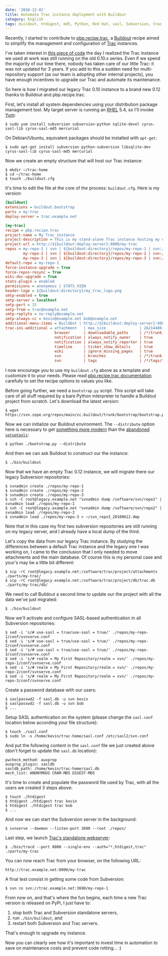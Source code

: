 ```yaml
---
date: '2010-12-01'
title: Automate Trac instance deployment with Buildout
category: English
tags: buildout, htdigest, md5, Python, Red Hat, sasl, Subversion, trac, yum, Mercurial, Regular expression
---
```


Recently, I started to contribute to [pbp.recipe.trac](https://pypi.python.org/pypi/pbp.recipe.trac), a [Buildout](https://www.buildout.org) recipe aimed to simplify the management and configuration of [Trac](https://trac.edgewall.org) instances.

I've taken interest in [this piece of code](https://bitbucket.org/tarek/atomisator/src/tip/packages/pbp.recipe.trac/) the day I realized the Trac instance we used at work was still running on the old 0.10.x series. Even if we spend the majority of our time there, nobody has taken care of our little Trac: it was not updated for 3 years. If you add to this a sudden need for multi-repository support (as our team is adopting other internal projects), you have enough incentives to upgrade our Trac and automate its maintenance.

So here is how I migrated our legacy Trac 0.10 instance to a brand new 0.12 thanks to Buildout and pbp.recipe.trac.

First, let's install all system dependencies using your distribution package management tool. My target server is running an [RHEL](https://www.redhat.com/rhel/) 5.4, so I'll invoke [Yum](https://fedoraproject.org/wiki/Tools/yum):

```shell-session
$ sudo yum install subversion subversion-python sqlite-devel cyrus-sasl-lib cyrus-sasl-md5 mercurial
```

On Debian/Ubuntu, equivalent packages should be installed with `apt-get`:

```shell-session
$ sudo apt-get install subversion python-subversion libsqlite-dev cyrus-sasl-lib cyrus-sasl-md5 mercurial
```

Now we create an empty structure that will host our Trac instance:

```shell-session
$ mkdir ~/trac-home
$ cd ~/trac-home
$ touch ./buildout.cfg
```

It's time to edit the file at the core of the process: `buildout.cfg`. Here is my version:

```ini
[buildout]
extensions = buildout.bootstrap
parts = my-trac
deploy-server = trac.example.net

[my-trac]
recipe = pbp.recipe.trac
project-name = My Trac instance
project-description = This is my stand-alone Trac instance hosting my devlopment activities.
project-url = http://${buildout:deploy-server}:8000/my-trac
repos = my-repo-1 | svn | ${buildout:directory}/repos/my-repo-1 | svn://${buildout:deploy-server}:3690/my-repo-1
        my-repo-2 | svn | ${buildout:directory}/repos/my-repo-2 | svn://${buildout:deploy-server}:3690/my-repo-2
        my-repo-3 | svn | ${buildout:directory}/repos/my-repo-3 | svn://${buildout:deploy-server}:3690/my-repo-3
default-repo = my-repo-1
force-instance-upgrade = True
force-repos-resync = True
wiki-doc-upgrade = True
stats-plugin = enabled
permissions = anonymous | STATS_VIEW
header-logo = ${buildout:directory}/my_trac_logo.png
smtp-enabled = true
smtp-server = localhost
smtp-port = 25
smtp-from = trac@example.net
smtp-replyto = no-reply@example.net
smtp-always-cc = kevin@example.net bob@example.net
additional-menu-items = Buildbot | http://${buildout:deploy-server}:9080/console
trac-ini-additional = attachment   | max_size               | 26214400
                      browser      | downloadable_paths     | /*/trunk, /*/branches/*, /*/tags/*
                      notification | always_notify_owner    | true
                      notification | always_notify_reporter | true
                      timeline     | ticket_show_details    | true
                      wiki         | ignore_missing_pages   | true
                      svn          | branches               | /*/trunk, /*/branches/*
                      svn          | tags                   | /*/tags/*
```

I now encourage you to use my `buildout.cfg` above as a template and customize it to your needs. Please read [pbp.recipe.trac documentation](https://pypi.python.org/pypi/pbp.recipe.trac#detailed-documentation) carefully to set the recipe options to values you like.

Before going further, we need a `bootstrap.py` script. This script will take care of all stuff required by a bare Python interpreter to handle a Buildout project from scratch. Let's download the latest version:

```shell-session
$ wget https://svn.zope.org/repos/main/zc.buildout/trunk/bootstrap/bootstrap.py
```

Now we can initialize our Buildout environment. The `--distribute` option here is necessary to get [something more modern](https://pypi.python.org/pypi/distribute#about-the-fork) than the [abandoned `setuptools`](https://pypi.python.org/pypi/setuptools):

```shell-session
$ python ./bootstrap.py --distribute
```

And then we can ask Buildout to construct our the instance:

```shell-session
$ ./bin/buildout
```

Now that we have an empty Trac 0.12 instance, we will migrate there our legacy Subversion repositories:

```shell-session
$ svnadmin create ./repos/my-repo-1
$ svnadmin create ./repos/my-repo-2
$ svnadmin create ./repos/my-repo-3
$ ssh -C root@legacy.example.net "svnadmin dump /software/svn/repo1" | svnadmin load ./repos/my-repo-1
$ ssh -C root@legacy.example.net "svnadmin dump /software/svn/repo2" | svnadmin load ./repos/my-repo-2
$ svnadmin load ./repos/my-repo-3 < ~/svn_repo3_20100612.dmp
```

Note that in this case my first two subversion repositories are still running on my legacy server, and I already have a local dump of the third.

Let's copy the data from our legacy Trac instance. By studying the differences between a default Trac instance and the legacy one I was working on, I came to the conclusion that I only needed to move attachments and the main database. Of course this is my personal case and your's may be a little bit different:

```shell-session
$ scp -rC root@legacy.example.net:/software/trac/project/attachments ./parts/my-trac/
$ scp -rC root@legacy.example.net:/software/trac/project/db/trac.db  ./parts/my-trac/db/
```

We need to call Buildout a second time to update our the project with all the data we've just migrated:

```shell-session
$ ./bin/buildout
```

Now we'll activate and configure SASL-based authentication in all Subversion repositories:

```shell-session
$ sed -i 's/# use-sasl = true/use-sasl = true/' ./repos/my-repo-1/conf/svnserve.conf
$ sed -i 's/# use-sasl = true/use-sasl = true/' ./repos/my-repo-2/conf/svnserve.conf
$ sed -i 's/# use-sasl = true/use-sasl = true/' ./repos/my-repo-3/conf/svnserve.conf
$ sed -i 's/# realm = My First Repository/realm = svn/' ./repos/my-repo-1/conf/svnserve.conf
$ sed -i 's/# realm = My First Repository/realm = svn/' ./repos/my-repo-2/conf/svnserve.conf
$ sed -i 's/# realm = My First Repository/realm = svn/' ./repos/my-repo-3/conf/svnserve.conf
```

Create a password database with our users:

```shell-session
$ saslpasswd2 -f sasl.db -u svn kevin
$ saslpasswd2 -f sasl.db -u svn bob
$ ...
```

Setup SASL authentication on the system (please change the `sasl.conf` location below according your file structure):

```shell-session
$ touch ./sasl.conf
$ sudo ln -s /home/kevin/trac-home/sasl.conf /etc/sasl2/svn.conf
```

And put the following content in the `sasl.conf` file we just created above (don't forget to update the `sasl.db` location):

```text
pwcheck_method: auxprop
auxprop_plugin: sasldb
sasldb_path: /home/kevin/trac-home/sasl.db
mech_list: ANONYMOUS CRAM-MD5 DIGEST-MD5
```

It's time to create and populate the password file used by Trac, with all the users we created 3 steps above:

```shell-session
$ touch ./htdigest
$ htdigest ./htdigest trac kevin
$ htdigest ./htdigest trac bob
$ ...
```

And now we can start the Subversion server in the background:

```shell-session
$ svnserve --daemon --listen-port 3690 --root ./repos/
```

Last step, we launch [Trac's standalone webserver](https://trac.edgewall.org/wiki/TracStandalone):

```shell-session
$ ./bin/tracd --port 8000 --single-env --auth="*,htdigest,trac" ./parts/my-trac
```

You can now reach Trac from your browser, on the following URL:

```text
http://trac.example.net:8000/my-trac
```

A final test consist in getting some code from Subversion:

```shell-session
$ svn co svn://trac.example.net:3690/my-repo-1
```

From now on, and that's where the fun begins, each time a new Trac version is released on PyPi, I just have to:

1. stop both Trac and Subversion standalone servers,
1. run `./bin/buildout`, and
1. restart both Subversion and Trac servers.

That's enough to upgrade my instance.

Now you can clearly see how it's important to invest time in automation to save on maintenance costs and prevent code rotting... :)
